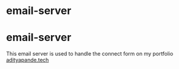 # email-server

# email-server

This email server is used to handle the connect form on my portfolio [adityapande.tech](https://adityapande.tech)
